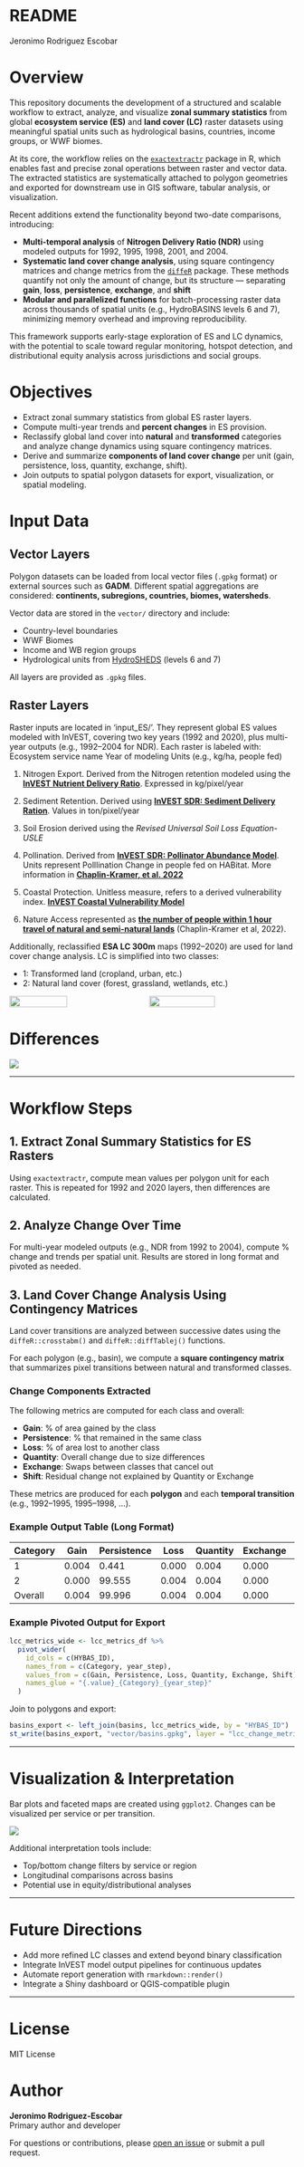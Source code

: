README
================
Jeronimo Rodriguez Escobar

##### 

# Overview

This repository documents the development of a structured and scalable
workflow to extract, analyze, and visualize **zonal summary statistics**
from global **ecosystem service (ES)** and **land cover (LC)** raster
datasets using meaningful spatial units such as hydrological basins,
countries, income groups, or WWF biomes.

At its core, the workflow relies on the
[`exactextractr`](https://github.com/isciences/exactextractr) package in
R, which enables fast and precise zonal operations between raster and
vector data. The extracted statistics are systematically attached to
polygon geometries and exported for downstream use in GIS software,
tabular analysis, or visualization.

Recent additions extend the functionality beyond two-date comparisons,
introducing:

- **Multi-temporal analysis** of **Nitrogen Delivery Ratio (NDR)** using
  modeled outputs for 1992, 1995, 1998, 2001, and 2004.
- **Systematic land cover change analysis**, using square contingency
  matrices and change metrics from the
  [`diffeR`](https://cran.r-project.org/package=diffeR) package. These
  methods quantify not only the amount of change, but its structure —
  separating **gain**, **loss**, **persistence**, **exchange**, and
  **shift**
- **Modular and parallelized functions** for batch-processing raster
  data across thousands of spatial units (e.g., HydroBASINS levels 6 and
  7), minimizing memory overhead and improving reproducibility.

This framework supports early-stage exploration of ES and LC dynamics,
with the potential to scale toward regular monitoring, hotspot
detection, and distributional equity analysis across jurisdictions and
social groups.

# Objectives

- Extract zonal summary statistics from global ES raster layers.
- Compute multi-year trends and **percent changes** in ES provision.
- Reclassify global land cover into **natural** and **transformed**
  categories and analyze change dynamics using square contingency
  matrices.
- Derive and summarize **components of land cover change** per unit
  (gain, persistence, loss, quantity, exchange, shift).
- Join outputs to spatial polygon datasets for export, visualization, or
  spatial modeling.

# Input Data

## Vector Layers

Polygon datasets can be loaded from local vector files (`.gpkg` format)
or external sources such as **GADM**. Different spatial aggregations are
considered: **continents, subregions, countries, biomes, watersheds**.

Vector data are stored in the `vector/` directory and include:

- Country-level boundaries
- WWF Biomes
- Income and WB region groups
- Hydrological units from
  [HydroSHEDS](https://www.hydrosheds.org/products/hydrobasins) (levels
  6 and 7)

All layers are provided as `.gpkg` files.

## Raster Layers

Raster inputs are located in ‘input_ES/’. They represent global ES
values modeled with InVEST, covering two key years (1992 and 2020), plus
multi-year outputs (e.g., 1992–2004 for NDR). Each raster is labeled
with: Ecosystem service name Year of modeling Units (e.g., kg/ha, people
fed)

1.  Nitrogen Export. Derived from the Nitrogen retention modeled using
    the [**InVEST Nutrient Delivery
    Ratio**](http://data.naturalcapitalproject.org/invest-releases/3.5.0/userguide/ndr.html).
    Expressed in kg/pixel/year

2.  Sediment Retention. Derived using [**InVEST SDR: Sediment Delivery
    Ration**](https://storage.googleapis.com/releases.naturalcapitalproject.org/invest-userguide/latest/en/sdr.html).
    Values in ton/pixel/year

3.  Soil Erosion derived using the *Revised Universal Soil Loss
    Equation-USLE*

4.  Pollination. Derived from [**InVEST SDR: Pollinator Abundance
    Model**](https://storage.googleapis.com/releases.naturalcapitalproject.org/invest-userguide/latest/en/croppollination.html).
    Units represent Polllination Change in people fed on HABitat. More
    information in [**Chaplin-Kramer, et
    al. 2022**](https://static-content.springer.com/esm/art%3A10.1038%2Fs41559-022-01934-5/MediaObjects/41559_2022_1934_MOESM1_ESM.pdf)

5.  Coastal Protection. Unitless measure, refers to a derived
    vulnerability index. [**InVEST Coastal Vulnerability
    Model**](https://storage.googleapis.com/releases.naturalcapitalproject.org/invest-userguide/latest/en/coastal_vulnerability.html)

6.  Nature Access represented as [**the number of people within 1 hour
    travel of natural and semi-natural
    lands**](https://github.com/springinnovate/distance-to-hab-with-friction)
    (Chaplin-Kramer et al, 2022).

Additionally, reclassified **ESA LC 300m** maps (1992–2020) are used for
land cover change analysis. LC is simplified into two classes:

- 1: Transformed land (cropland, urban, etc.)
- 2: Natural land cover (forest, grassland, wetlands, etc.)

<p div style="display: flex; gap: 10px;">
<img src="output_maps/OriginalServices_92.png" width="45%" style="margin-right: 10px;"/>
<img src="output_maps/OriginalServices_2020.png" width="48%" />
</div>

# Differences

<p div style="display: flex; gap: 10px;">
<img src="output_maps/OriginalServices_chg_1992_2020.png" style="margin-right: 10px;"/>
</div>

------------------------------------------------------------------------

# Workflow Steps

## 1. Extract Zonal Summary Statistics for ES Rasters

Using `exactextractr`, compute mean values per polygon unit for each
raster. This is repeated for 1992 and 2020 layers, then differences are
calculated.

## 2. Analyze Change Over Time

For multi-year modeled outputs (e.g., NDR from 1992 to 2004), compute %
change and trends per spatial unit. Results are stored in long format
and pivoted as needed.

## 3. Land Cover Change Analysis Using Contingency Matrices

Land cover transitions are analyzed between successive dates using the
`diffeR::crosstabm()` and `diffeR::diffTablej()` functions.

For each polygon (e.g., basin), we compute a **square contingency
matrix** that summarizes pixel transitions between natural and
transformed classes.

### Change Components Extracted

The following metrics are computed for each class and overall:

- **Gain**: % of area gained by the class
- **Persistence**: % that remained in the same class
- **Loss**: % of area lost to another class
- **Quantity**: Overall change due to size differences
- **Exchange**: Swaps between classes that cancel out
- **Shift**: Residual change not explained by Quantity or Exchange

These metrics are produced for each **polygon** and each **temporal
transition** (e.g., 1992–1995, 1995–1998, …).

### Example Output Table (Long Format)

| Category | Gain  | Persistence | Loss  | Quantity | Exchange | Shift | HYBAS_ID   | year_step |
|----------|-------|-------------|-------|----------|----------|-------|------------|-----------|
| 1        | 0.004 | 0.441       | 0.000 | 0.004    | 0.000    | 0.000 | 1070000010 | 1995_1992 |
| 2        | 0.000 | 99.555      | 0.004 | 0.004    | 0.000    | 0.000 | 1070000010 | 1995_1992 |
| Overall  | 0.004 | 99.996      | 0.004 | 0.004    | 0.000    | 0.000 | 1070000010 | 1995_1992 |

### Example Pivoted Output for Export

``` r
lcc_metrics_wide <- lcc_metrics_df %>%
  pivot_wider(
    id_cols = c(HYBAS_ID),
    names_from = c(Category, year_step),
    values_from = c(Gain, Persistence, Loss, Quantity, Exchange, Shift),
    names_glue = "{.value}_{Category}_{year_step}"
  )
```

Join to polygons and export:

``` r
basins_export <- left_join(basins, lcc_metrics_wide, by = "HYBAS_ID")
st_write(basins_export, "vector/basins.gpkg", layer = "lcc_change_metrics", append = FALSE)
```

------------------------------------------------------------------------

# Visualization & Interpretation

Bar plots and faceted maps are created using `ggplot2`. Changes can be
visualized per service or per transition.

![](outputs/es_change_barplot.png)

Additional interpretation tools include:

- Top/bottom change filters by service or region
- Longitudinal comparisons across basins
- Potential use in equity/distributional analyses

------------------------------------------------------------------------

# Future Directions

- Add more refined LC classes and extend beyond binary classification
- Integrate InVEST model output pipelines for continuous updates
- Automate report generation with `rmarkdown::render()`
- Integrate a Shiny dashboard or QGIS-compatible plugin

------------------------------------------------------------------------

# License

MIT License

# Author

**Jeronimo Rodriguez-Escobar**  
Primary author and developer

For questions or contributions, please [open an
issue](https://github.com/springinnovate/global_NCP/issues) or submit a
pull request.
